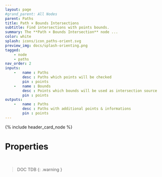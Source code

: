 ```yaml
---
layout: page
#grand_parent: All Nodes
parent: Paths
title: Path × Bounds Intersections
subtitle: Find intersections with points bounds.
summary: The **Path × Bounds Intersection** node ...
color: white
splash: icons/icon_paths-orient.svg
preview_img: docs/splash-orienting.png
tagged: 
    - node
    - paths
nav_order: 2
inputs:
    -   name : Paths
        desc : Paths which points will be checked
        pin : points
    -   name : Bounds
        desc : Points which bounds will be used as intersection source
        pin : points
outputs:
    -   name : Paths
        desc : Paths with additional points & informations
        pin : points
---
```


{% include header_card_node %}

# Properties
<br>

> DOC TDB
{: .warning }
